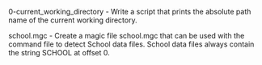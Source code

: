 0-current_working_directory - Write a script that prints the absolute 
path name of the current working directory.


school.mgc - Create a magic file school.mgc that can be used with the command file to detect School data files. School data files always contain the string SCHOOL at offset 0.
